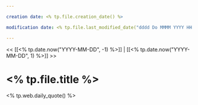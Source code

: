 ```yaml
---

creation date: <% tp.file.creation_date() %>

modification date: <% tp.file.last_modified_date("dddd Do MMMM YYYY HH:mm:ss") %>

---
```


<< [[<% tp.date.now("YYYY-MM-DD", -1) %>]] | [[<% tp.date.now("YYYY-MM-DD", 1) %>]] >>

# <% tp.file.title %>

<% tp.web.daily_quote() %>
